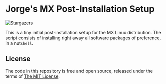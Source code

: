 # Jorge's MX Post-Installation Setup

[![Stargazers](https://img.shields.io/badge/be%20a-star-9cf?style=popout-square)](https://github.com/jaflonu/mxlinux/stargazers "Stargazers")

This is a tiny initial post-installation setup for the MX Linux distribution. The script consists of installing right away all software packages of preference, in a nut`shell`.


## License

The code in this repository is free and open source, released under the terms of [The MIT License](https://mit-license.org).
